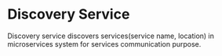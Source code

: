 # Discovery Service

Discovery service discovers services(service name, location) in microservices system for services communication purpose. 